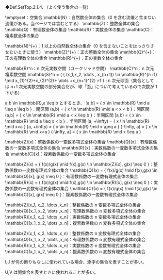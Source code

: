 ◆Def.SetTop.2.1.4. （よく使う集合の一覧）

\emptyset：空集合
\mathbb{N}：自然数全体の集合（0 を含む流儀と含まない流儀がある。当ページでは含むとする）
\mathbb{Z}：整数全体の集合
\mathbb{Q}：有理数全体の集合
\mathbb{R}：実数全体の集合
\mathbb{C}：複素数全体の集合

\mathbb{N}^{+}：1 以上の自然数全体の集合（0 を含まないことをはっきりさせたいときに使う）
\mathbb{Z}^{+}：正の整数全体の集合
\mathbb{Q}^{+}：正の有理数全体の集合
\mathbb{R}^{+}：正の実数全体の集合

\mathbb{R}^n：n 次元実数空間（ユークリッド空間）
\mathbb{C}^n：n 次元複素数空間
\mathbb{S}^n = \( \{ (x_1,x_2, \dots , x_{n+1}) \in \mathbb{R}^{n+1} \mid x_{1}^{2}+x_{2}^{2}+ \dots +x_{n+1}^{2} =1 \} : n 次元球面（集合としては n+1 次元実数空間の部分集合だが、球「面」について考えているので次数が 1 下がる）

a,b \in  \mathbb{R},a \leq b とするとき、
[a,b] = \{ x \in \mathbb{R} \mid a \leq x \leq b \}：閉区間
(a,b) = \{ x \in \mathbb{R} \mid a < x < b \}：開区間
(a,b] = \{ x \in \mathbb{R} \mid a < x \leq b \}：半開区間
[a,b) = \{ x \in \mathbb{R} \mid a \leq x < b \}：半開区間
(a, +\infty) = \{ x \in \mathbb{R} \mid x>a \}
[a, +\infty) = \{ x \in \mathbb{R} \mid x \geq a \}
(-\infty, a) = \{ x \in \mathbb{R} \mid x<a \}
(-\infty, a] = \{ x \in \mathbb{R} \mid x \leq a \}

\mathbb{Z}[x]：整数係数の一変数多項式全体の集合
\mathbb{Q}[x]：有理数係数の一変数多項式全体の集合
\mathbb{R}[x]：実数係数の一変数多項式全体の集合
\mathbb{C}[x]：複素数係数の一変数多項式全体の集合

\mathbb{Z}(x) = \{ f(x)/g(x) \mid f(x),g(x) \in \mathbb{Z}[x], g(x) \neq 0 \}：整数係数の一変数有理式全体の集合
\mathbb{Q}(x) = \{ f(x)/g(x) \mid f(x),g(x) \in \mathbb{Q}[x], g(x) \neq 0 \}：有理数係数の一変数有理式全体の集合
\mathbb{R}(x) = \{ f(x)/g(x) \mid f(x),g(x) \in \mathbb{R}[x], g(x) \neq 0 \}：実数係数の一変数有理式全体の集合
\mathbb{C}(x) = \{ f(x)/g(x) \mid f(x),g(x) \in \mathbb{C}[x], g(x) \neq 0 \}：複素数係数の一変数有理式全体の集合

\mathbb{Z}[x_1, x_2, \dots ,x_n]：整数係数の n 変数多項式全体の集合
\mathbb{Q}[x_1, x_2, \dots ,x_n]：有理数係数の n 変数多項式全体の集合
\mathbb{R}[x_1, x_2, \dots ,x_n]：実数係数の n 変数多項式全体の集合
\mathbb{C}[x_1, x_2, \dots ,x_n]：複素数係数の n 変数多項式全体の集合

\mathbb{Z}(x_1, x_2, \dots ,x_n)：整数係数の n 変数有理式全体の集合
\mathbb{Q}(x_1, x_2, \dots ,x_n)：有理数係数の n 変数有理式全体の集合
\mathbb{R}(x_1, x_2, \dots ,x_n)：実数係数の n 変数有理式全体の集合
\mathbb{C}(x_1, x_2, \dots ,x_n)：複素数係数の n 変数有理式全体の集合

I,J が何の断りもなしに使われている場合、添字の集合を表すことが多い。

U,V は開集合を表すときに使われることが多い。